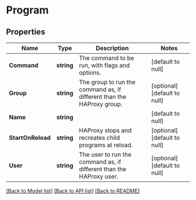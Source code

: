 # Program

## Properties
Name | Type | Description | Notes
------------ | ------------- | ------------- | -------------
**Command** | **string** | The command to be run, with flags and options. | [default to null]
**Group** | **string** | The group to run the command as, if different than the HAProxy group. | [optional] [default to null]
**Name** | **string** |  | [default to null]
**StartOnReload** | **string** | HAProxy stops and recreates child programs at reload. | [optional] [default to null]
**User** | **string** | The user to run the command as, if different than the HAProxy user. | [optional] [default to null]

[[Back to Model list]](../README.md#documentation-for-models) [[Back to API list]](../README.md#documentation-for-api-endpoints) [[Back to README]](../README.md)


